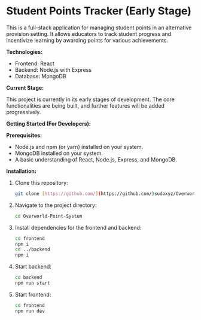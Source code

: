 # Student Points Tracker (Early Stage)

This is a full-stack application for managing student points in an alternative provision setting. It allows educators to track student progress and incentivize learning by awarding points for various achievements.

**Technologies:**

* Frontend: React
* Backend: Node.js with Express
* Database: MongoDB

**Current Stage:**

This project is currently in its early stages of development. The core functionalities are being built, and further features will be added progressively.

**Getting Started (For Developers):**

**Prerequisites:**

* Node.js and npm (or yarn) installed on your system.
* MongoDB installed on your system.
* A basic understanding of React, Node.js, Express, and MongoDB.

**Installation:**

1. Clone this repository:

   ```bash
   git clone [https://github.com/](https://github.com/)sudoxyz/Overworld-Point-System.git
   ```
2. Navigate to the project directory:
   ```bash
   cd Overworld-Point-System
   ```

3. Install dependencies for the frontend and backend:
   ```bash
   cd frontend
   npm i
   cd ../backend
   npm i
   ```

4. Start backend:
   ```bash
   cd backend
   npm run start
   ```

5. Start frontend:
   ```bash
   cd frontend
   npm run dev
   ```


